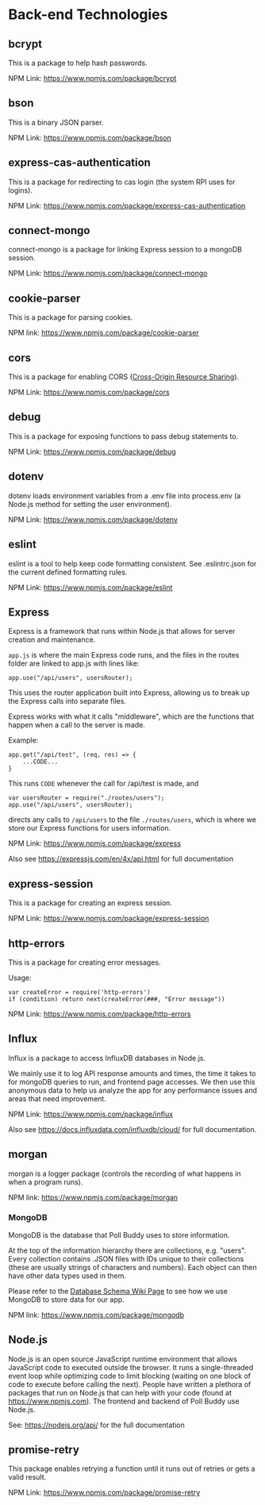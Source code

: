 # Back-end Technologies

## bcrypt
This is a package to help hash passwords.

NPM Link: https://www.npmjs.com/package/bcrypt


## bson
This is a binary JSON parser.

NPM Link: https://www.npmjs.com/package/bson


## express-cas-authentication
This is a package for redirecting to cas login (the system RPI uses for logins).

NPM Link: https://www.npmjs.com/package/express-cas-authentication


## connect-mongo
connect-mongo is a package for linking Express session to a mongoDB session.

NPM Link: https://www.npmjs.com/package/connect-mongo


## cookie-parser
This is a package for parsing cookies.

NPM link: https://www.npmjs.com/package/cookie-parser


## cors
This is a package for enabling CORS ([Cross-Origin Resource Sharing](https://en.wikipedia.org/wiki/Cross-origin_resource_sharing)).

NPM Link: https://www.npmjs.com/package/cors


## debug
This is a package for exposing functions to pass debug statements to.

NPM Link: https://www.npmjs.com/package/debug


## dotenv
dotenv loads environment variables from a .env file into process.env (a Node.js method for setting the user environment).

NPM Link: https://www.npmjs.com/package/dotenv


## eslint
eslint is a tool to help keep code formatting consistent. See .eslintrc.json for the current defined formatting rules.

NPM Link: https://www.npmjs.com/package/eslint


## Express
Express is a framework that runs within Node.js that allows for server creation and maintenance.

`app.js` is where the main Express code runs, and the files in the routes folder are linked to app.js with lines like:
```
app.use("/api/users", usersRouter);
```
This uses the router application built into Express, allowing us to break up the Express calls into separate files.

Express works with what it calls "middleware", which are the functions that happen when a call to the server is made.

Example:
```
app.get("/api/test", (req, res) => {
    ...CODE...
}
```
This runs `CODE` whenever the call for /api/test is made, and
```
var usersRouter = require("./routes/users");
app.use("/api/users", usersRouter);
```
directs any calls to `/api/users` to the file `./routes/users`, which is where we store our Express functions for users information.

NPM Link: https://www.npmjs.com/package/express

Also see https://expressjs.com/en/4x/api.html for full documentation


## express-session
This is a package for creating an express session.

NPM Link: https://www.npmjs.com/package/express-session


## http-errors
This is a package for creating error messages.

Usage: 
```
var createError = require('http-errors')
if (condition) return next(createError(###, "Error message"))
```

NPM Link: https://www.npmjs.com/package/http-errors


## Influx
Influx is a package to access InfluxDB databases in Node.js.

We mainly use it to log API response amounts and times, the time it takes to for mongoDB queries to run, and frontend page accesses. We then use this anonymous data to help us analyze the app for any performance issues and areas that need improvement.

NPM Link: https://www.npmjs.com/package/influx

Also see https://docs.influxdata.com/influxdb/cloud/ for full documentation.


## morgan
morgan is a logger package (controls the recording of what happens in when a program runs).

NPM link: https://www.npmjs.com/package/morgan


### MongoDB
MongoDB is the database that Poll Buddy uses to store information.

At the top of the information hierarchy there are collections, e.g. "users". Every collection contains .JSON files with IDs unique to their collections (these are usually strings of characters and numbers). Each object can then have other data types used in them. 

Please refer to the [Database Schema Wiki Page](https://github.com/PollBuddy/PollBuddy/wiki/Specifications-%E2%80%90-Database-Schema) to see how we use MongoDB to store data for our app. 

NPM link: https://www.npmjs.com/package/mongodb


## Node.js
Node.js is an open source JavaScript runtime environment that allows JavaScript code to executed outside the browser. It runs a single-threaded event loop while optimizing code to limit blocking (waiting on one block of code to execute before calling the next). People have written a plethora of packages that run on Node.js that can help with your code (found at https://www.npmjs.com). The frontend and backend of Poll Buddy use Node.js. 

See: https://nodejs.org/api/ for the full documentation


## promise-retry
This package enables retrying a function until it runs out of retries or gets a valid result.

NPM Link: https://www.npmjs.com/package/promise-retry

